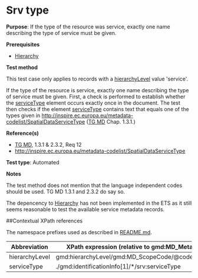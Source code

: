 # Srv type

**Purpose**: If the type of the resource was service, exactly one name describing the type of service must be given.

**Prerequisites**

* [Hierarchy](http://inspire.ec.europa.eu/id/ats/metadata/1.3/iso-19115-19119/hierarchy)

**Test method**

This test case only applies to records with a [hierarchyLevel](#hierarchyLevel) value 'service'.

If the type of the resource is service, exactly one name describing the type of service must be given.
First, a check is performed to establish whether the [serviceType](#serviceType) element occurs exactly once in the document. The test then checks if the element [serviceType](#serviceType) contains text that equals one of
the types given in http://inspire.ec.europa.eu/metadata-codelist/SpatialDataServiceType ([TG MD](http://inspire.ec.europa.eu/id/ats/metadata/1.3/iso-19115-19119/README#ref_TG_MD) Chap. 1.3.1.)

**Reference(s)**

* [TG MD](http://inspire.ec.europa.eu/id/ats/metadata/1.3/iso-19115-19119/README#ref_TG_MD), 1.3.1 & 2.3.2, Req 12
* http://inspire.ec.europa.eu/metadata-codelist/SpatialDataServiceType

**Test type**: Automated

**Notes**

The test method does not mention that the language independent codes should be used. TG MD 1.3.1 and 2.3.2 do say so.

The depencency to [Hierarchy](http://inspire.ec.europa.eu/id/ats/metadata/1.3/iso-19115-19119/hierarchy) has not been implemented in the ETS as it still seems reasonable to test the available service metadata records.  

##Contextual XPath references

The namespace prefixes used as described in [README.md](http://inspire.ec.europa.eu/id/ats/metadata/1.3/iso-19115-19119/README#namespaces).

Abbreviation                                   |  XPath expression (relative to gmd:MD_Metadata)
-----------------------------------------------| -------------------------------------------------------------------------
<a name="hierarchyLevel"></a> hierarchyLevel | gmd:hierarchyLevel/gmd:MD_ScopeCode/@codeListValue
serviceType <a name="serviceType"></a>   | ./gmd:identificationInfo[1]/\*/srv:serviceType
